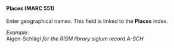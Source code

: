#### **Places (MARC 551)**

Enter geographical names. This field is linked to the **Places** index.    
  
_Example_:  
Aigen-Schlägl _for the RISM library siglum record A-SCH_